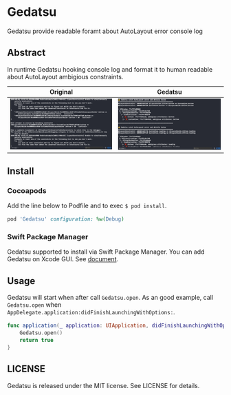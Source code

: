 # Gedatsu
Gedatsu provide readable foramt about AutoLayout error console log

## Abstract
In runtime Gedatsu hooking console log and format it to human readable about AutoLayout ambigious constraints.

| Original |  Gedatsu  |
| ---- | ---- |
|  <img width="320px" src="docs/autolayout.png" />  |  <img width="320px" src="docs/gedatsu.png" />  |

## Install
### Cocoapods
Add the line below to Podfile and to exec `$ pod install`.
```ruby
pod 'Gedatsu' configuration: %w(Debug)
```

### Swift Package Manager
Gedatsu supported to install via Swift Package Manager.
You can add Gedatsu on Xcode GUI. See [document](https://developer.apple.com/documentation/xcode/adding_package_dependencies_to_your_app). 

## Usage
Gedatsu will start when after call `Gedatsu.open`.
As an good example, call `Gedatsu.open` when `AppDelegate.application:didFinishLaunchingWithOptions:`.

```swift
func application(_ application: UIApplication, didFinishLaunchingWithOptions launchOptions: [UIApplication.LaunchOptionsKey: Any]?) -> Bool {
    Gedatsu.open()
    return true
}
```

## LICENSE
Gedatsu is released under the MIT license. See LICENSE for details.
